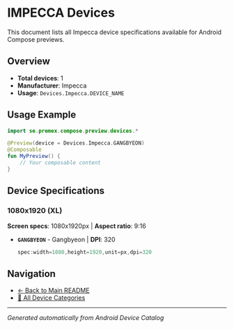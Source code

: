 # IMPECCA Devices

This document lists all Impecca device specifications available for Android Compose previews.

## Overview

- **Total devices**: 1
- **Manufacturer**: Impecca
- **Usage**: `Devices.Impecca.DEVICE_NAME`

## Usage Example

```kotlin
import se.premex.compose.preview.devices.*

@Preview(device = Devices.Impecca.GANGBYEON)
@Composable
fun MyPreview() {
    // Your composable content
}
```

## Device Specifications

### 1080x1920 (XL)

**Screen specs**: 1080x1920px | **Aspect ratio**: 9:16

- **`GANGBYEON`** - Gangbyeon | **DPI**: 320
  ```kotlin
  spec:width=1080,height=1920,unit=px,dpi=320
  ```

## Navigation

- [← Back to Main README](../../README.md)
- [📱 All Device Categories](../README.md)

---
*Generated automatically from Android Device Catalog*
